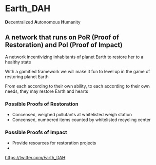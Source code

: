# Earth_DAH
**D**ecentralized **A**utonomous **H**umanity
## A network that runs on **P**o**R** (**P**roof of **R**estoration) and **P**o**I** (**P**roof of **I**mpact)

A network incentivizing inhabitants of planet Earth to restore her to a healthy state

With a gamified framework we will make it fun to level up in the game of restoring planet Earth

From each according to their own ability, to each according to their own needs, they may restore Earth and hearts

### Possible **P**roofs of **R**estoration
* Concensed, weighed pollutants at whitelisted weigh station
* Concensed, numbered items counted by whitelisted recycling center

### Possible **P**roofs of **I**mpact
* Provide resources for restoration projects
* 

https://twitter.com/Earth_DAH
